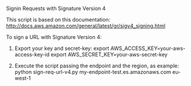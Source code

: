 Signin Requests with Signature Version 4

This script is based on this documentation:
http://docs.aws.amazon.com/general/latest/gr/sigv4_signing.html

To sign a URL with Signature Version 4:

1) Export your key and secret-key:
   export AWS_ACCESS_KEY=your-aws-access-key-id
   export AWS_SECRET_KEY=your-aws-secret-key
   
2) Execute the script passing the endpoint and the region, as example:
   python sign-req-url-v4.py my-endpoint-test.es.amazonaws.com eu-west-1
   
   




